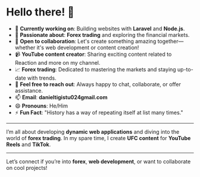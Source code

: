 # Hello there! 👋

- 🔭 **Currently working on**: Building websites with **Laravel** and **Node.js**.  
- 🌱 **Passionate about**: **Forex trading** and exploring the financial markets.  
- 👯 **Open to collaboration**: Let's create something amazing together—whether it's web development or content creation!  
- 📹 **YouTube content creator**: Sharing exciting content related to Reaction and more on my channel.  
- 📈 **Forex trading**: Dedicated to mastering the markets and staying up-to-date with trends.  
- 💬 **Feel free to reach out**: Always happy to chat, collaborate, or offer assistance.  
- 📫 **Email**: **danieltigistu024gmail.com**  
- 😄 **Pronouns**: He/Him  
- ⚡ **Fun Fact**: "History has a way of repeating itself at list many times."

---

I’m all about developing **dynamic web applications** and diving into the world of **forex trading**. In my spare time, I create **UFC content** for **YouTube Reels** and **TikTok**. 

---

Let’s connect if you’re into **forex**, **web development**, or want to collaborate on cool projects!

